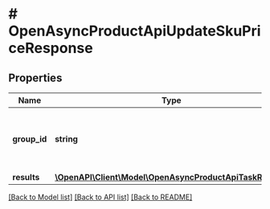 # # OpenAsyncProductApiUpdateSkuPriceResponse

## Properties

Name | Type | Description | Notes
------------ | ------------- | ------------- | -------------
**group_id** | **string** | Идентификатор группы задач полученный при создании/обновлении товаров | [optional]
**results** | [**\OpenAPI\Client\Model\OpenAsyncProductApiTaskResult[]**](OpenAsyncProductApiTaskResult.md) |  | [optional]

[[Back to Model list]](../../README.md#models) [[Back to API list]](../../README.md#endpoints) [[Back to README]](../../README.md)
